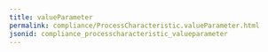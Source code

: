 ```yaml
---
title: valueParameter
permalink: compliance/ProcessCharacteristic.valueParameter.html
jsonid: compliance_processcharacteristic_valueparameter
---
```


